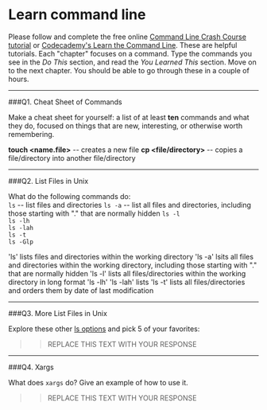 # Learn command line

Please follow and complete the free online [Command Line Crash Course
tutorial](https://web.archive.org/web/20160708171659/http://cli.learncodethehardway.org/book/) or [Codecademy's Learn the Command Line](https://www.codecademy.com/learn/learn-the-command-line). These are helpful tutorials. Each "chapter" focuses on a command. Type the commands you see in the _Do This_ section, and read the _You Learned This_ section. Move on to the next chapter. You should be able to go through these in a couple of hours.

---

###Q1.  Cheat Sheet of Commands  

Make a cheat sheet for yourself: a list of at least **ten** commands and what they do, focused on things that are new, interesting, or otherwise worth remembering.

**touch <name.file>** -- creates a new file
**cp <file/directory> <directory>** -- copies a file/directory into another file/directory

---

###Q2.  List Files in Unix   

What do the following commands do:  
`ls` -- list files and directories
`ls -a`  -- list all files and directories, including those starting with "." that are normally hidden
`ls -l`  
`ls -lh`  
`ls -lah`  
`ls -t`  
`ls -Glp`  

'ls' lists files and directories within the working directory
'ls -a' lsits all files and directories within the working directory, including those starting with "." that are normally hidden
'ls -l' lists all files/directories within the working directory in long format
'ls -lh'
'ls -lah' lists 
'ls -t' lists all files/directories and orders them by date of last modification

---

###Q3.  More List Files in Unix  

Explore these other [ls options](http://www.techonthenet.com/unix/basic/ls.php) and pick 5 of your favorites:

> > REPLACE THIS TEXT WITH YOUR RESPONSE

---

###Q4.  Xargs   

What does `xargs` do? Give an example of how to use it.

> > REPLACE THIS TEXT WITH YOUR RESPONSE

 

